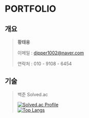 # PORTFOLIO
## 개요
> **황태웅**
>
> 이메일 : dipper1002@naver.com
>
> 연락처 : 010 - 9108 - 6454

## 기술
>백준 Solved.ac
>
>
>[![Solved.ac Profile](http://mazassumnida.wtf/api/generate_badge?boj=dipper1002)](https://solved.ac/dipper1002)<br/>
>[![Top Langs](https://github-readme-stats.vercel.app/api/top-langs/?username=dipper1002&layout=compact)](https://github.com/dipper1002/github-readme-stats)
